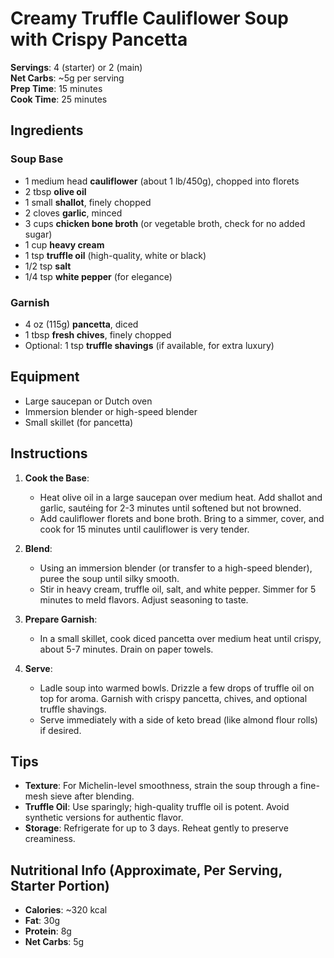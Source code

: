 # Creamy Truffle Cauliflower Soup with Crispy Pancetta

**Servings**: 4 (starter) or 2 (main)  
**Net Carbs**: ~5g per serving  
**Prep Time**: 15 minutes  
**Cook Time**: 25 minutes  

## Ingredients

### Soup Base
- 1 medium head **cauliflower** (about 1 lb/450g), chopped into florets
- 2 tbsp **olive oil**
- 1 small **shallot**, finely chopped
- 2 cloves **garlic**, minced
- 3 cups **chicken bone broth** (or vegetable broth, check for no added sugar)
- 1 cup **heavy cream**
- 1 tsp **truffle oil** (high-quality, white or black)
- 1/2 tsp **salt**
- 1/4 tsp **white pepper** (for elegance)

### Garnish
- 4 oz (115g) **pancetta**, diced
- 1 tbsp **fresh chives**, finely chopped
- Optional: 1 tsp **truffle shavings** (if available, for extra luxury)

## Equipment
- Large saucepan or Dutch oven
- Immersion blender or high-speed blender
- Small skillet (for pancetta)

## Instructions

1. **Cook the Base**:
   - Heat olive oil in a large saucepan over medium heat. Add shallot and garlic, sautéing for 2-3 minutes until softened but not browned.
   - Add cauliflower florets and bone broth. Bring to a simmer, cover, and cook for 15 minutes until cauliflower is very tender.

2. **Blend**:
   - Using an immersion blender (or transfer to a high-speed blender), puree the soup until silky smooth.
   - Stir in heavy cream, truffle oil, salt, and white pepper. Simmer for 5 minutes to meld flavors. Adjust seasoning to taste.

3. **Prepare Garnish**:
   - In a small skillet, cook diced pancetta over medium heat until crispy, about 5-7 minutes. Drain on paper towels.

4. **Serve**:
   - Ladle soup into warmed bowls. Drizzle a few drops of truffle oil on top for aroma. Garnish with crispy pancetta, chives, and optional truffle shavings.
   - Serve immediately with a side of keto bread (like almond flour rolls) if desired.

## Tips
- **Texture**: For Michelin-level smoothness, strain the soup through a fine-mesh sieve after blending.
- **Truffle Oil**: Use sparingly; high-quality truffle oil is potent. Avoid synthetic versions for authentic flavor.
- **Storage**: Refrigerate for up to 3 days. Reheat gently to preserve creaminess.

## Nutritional Info (Approximate, Per Serving, Starter Portion)
- **Calories**: ~320 kcal
- **Fat**: 30g
- **Protein**: 8g
- **Net Carbs**: 5g